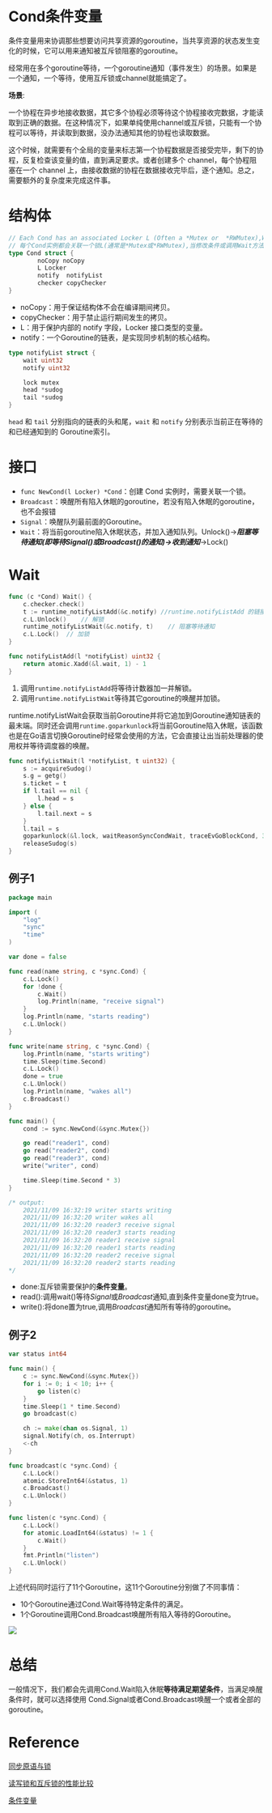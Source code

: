 # Cond条件变量
条件变量用来协调那些想要访问共享资源的goroutine，当共享资源的状态发生变化的时候，它可以用来通知被互斥锁阻塞的goroutine。

经常用在多个goroutine等待，一个goroutine通知（事件发生）的场景。如果是一个通知，一个等待，使用互斥锁或channel就能搞定了。

**场景**:

一个协程在异步地接收数据，其它多个协程必须等待这个协程接收完数据，才能读取到正确的数据。在这种情况下，如果单纯使用channel或互斥锁，只能有一个协程可以等待，并读取到数据，没办法通知其他的协程也读取数据。

这个时候，就需要有个全局的变量来标志第一个协程数据是否接受完毕，剩下的协程，反复检查该变量的值，直到满足要求。或者创建多个 channel，每个协程阻塞在一个 channel 上，由接收数据的协程在数据接收完毕后，逐个通知。总之，需要额外的复杂度来完成这件事。

# 结构体
```go
// Each Cond has an associated Locker L (Often a *Mutex or  *RWMutex),Which must be held when changing the condition and when calling the Wait method.
// 每个Cond实例都会关联一个锁L(通常是*Mutex或*RWMutex),当修改条件或调用Wait方法时,必须加锁。
type Cond struct {
        noCopy noCopy
        L Locker
        notify  notifyList
        checker copyChecker
}
```
- noCopy：用于保证结构体不会在编译期间拷贝。
- copyChecker：用于禁止运行期间发生的拷贝。
- L：用于保护内部的 notify 字段，Locker 接口类型的变量。
- notify：一个Goroutine的链表，是实现同步机制的核心结构。
```go
type notifyList struct {
	wait uint32
	notify uint32

	lock mutex
	head *sudog
	tail *sudog
}
```
`head` 和 `tail` 分别指向的链表的头和尾，`wait` 和 `notify` 分别表示当前正在等待的和已经通知到的 Goroutine索引。

# 接口
- `func NewCond(l Locker) *Cond`：创建 Cond 实例时，需要关联一个锁。
- `Broadcast`：唤醒所有陷入休眠的goroutine，若没有陷入休眠的goroutine，也不会报错
- `Signal`：唤醒队列最前面的Goroutine。
- `Wait`：将当前goroutine陷入休眠状态，并加入通知队列。Unlock()->***阻塞等待通知(即等待Signal()或Broadcast()的通知)->收到通知***->Lock()

# Wait
```go
func (c *Cond) Wait() {
	c.checker.check()
	t := runtime_notifyListAdd(&c.notify) //runtime.notifyListAdd 的链接名
	c.L.Unlock()    // 解锁
	runtime_notifyListWait(&c.notify, t)    // 阻塞等待通知
	c.L.Lock()  // 加锁
}

func notifyListAdd(l *notifyList) uint32 {
	return atomic.Xadd(&l.wait, 1) - 1
}
```
1. 调用`runtime.notifyListAdd`将等待计数器加一并解锁。
2. 调用`runtime.notifyListWait`等待其它goroutine的唤醒并加锁。


runtime.notifyListWait会获取当前Goroutine并将它追加到Goroutine通知链表的最末端。同时还会调用`runtime.goparkunlock`将当前Goroutine陷入休眠，该函数也是在Go语言切换Goroutine时经常会使用的方法，它会直接让出当前处理器的使用权并等待调度器的唤醒。
```go
func notifyListWait(l *notifyList, t uint32) {
	s := acquireSudog()
	s.g = getg()
	s.ticket = t
	if l.tail == nil {
		l.head = s
	} else {
		l.tail.next = s
	}
	l.tail = s
	goparkunlock(&l.lock, waitReasonSyncCondWait, traceEvGoBlockCond, 3)
	releaseSudog(s)
}
```
         
## 例子1
```go
package main

import (
	"log"
	"sync"
	"time"
)

var done = false

func read(name string, c *sync.Cond) {
	c.L.Lock()
	for !done {
		c.Wait()
	    log.Println(name, "receive signal")
	}
	log.Println(name, "starts reading")
	c.L.Unlock()
}

func write(name string, c *sync.Cond) {
	log.Println(name, "starts writing")
	time.Sleep(time.Second)
	c.L.Lock()
	done = true
	c.L.Unlock()
	log.Println(name, "wakes all")
	c.Broadcast()
}

func main() {
	cond := sync.NewCond(&sync.Mutex{})

	go read("reader1", cond)
	go read("reader2", cond)
	go read("reader3", cond)
	write("writer", cond)

	time.Sleep(time.Second * 3)
}

/* output:
    2021/11/09 16:32:19 writer starts writing
    2021/11/09 16:32:20 writer wakes all
    2021/11/09 16:32:20 reader3 receive signal
    2021/11/09 16:32:20 reader3 starts reading
    2021/11/09 16:32:20 reader1 receive signal
    2021/11/09 16:32:20 reader1 starts reading
    2021/11/09 16:32:20 reader2 receive signal
    2021/11/09 16:32:20 reader2 starts reading
*/
```

- done:互斥锁需要保护的**条件变量**。
- read():调用wait()等待*Signal*或*Broadcast*通知,直到条件变量done变为true。
- write():将done置为true,调用*Broadcast*通知所有等待的goroutine。

## 例子2
```go
var status int64

func main() {
	c := sync.NewCond(&sync.Mutex{})
	for i := 0; i < 10; i++ {
		go listen(c)
	}
	time.Sleep(1 * time.Second)
	go broadcast(c)

	ch := make(chan os.Signal, 1)
	signal.Notify(ch, os.Interrupt)
	<-ch
}

func broadcast(c *sync.Cond) {
	c.L.Lock()
	atomic.StoreInt64(&status, 1)
	c.Broadcast()
	c.L.Unlock()
}

func listen(c *sync.Cond) {
	c.L.Lock()
	for atomic.LoadInt64(&status) != 1 {
		c.Wait()
	}
	fmt.Println("listen")
	c.L.Unlock()
}
```

上述代码同时运行了11个Goroutine，这11个Goroutine分别做了不同事情：
- 10个Goroutine通过Cond.Wait等待特定条件的满足。
- 1个Goroutine调用Cond.Broadcast唤醒所有陷入等待的Goroutine。

![](cond.png)

# 总结
一般情况下，我们都会先调用Cond.Wait陷入休眠**等待满足期望条件**，当满足唤醒条件时，就可以选择使用 Cond.Signal或者Cond.Broadcast唤醒一个或者全部的goroutine。


# Reference
[同步原语与锁](https://draveness.me/golang/docs/part3-runtime/ch06-concurrency/golang-sync-primitives/#cond)

[读写锁和互斥锁的性能比较](https://geektutu.com/post/hpg-mutex.html)

[条件变量](https://cyent.github.io/golang/goroutine/sync_cond/)